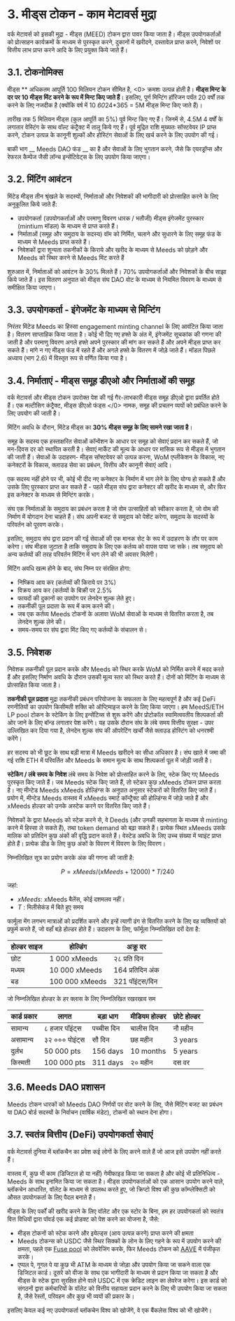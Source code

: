 # 3. मीड्स टोकन - काम मेटावर्स मुद्रा

वर्क मेटावर्स को इसकी मुद्रा - मीड्स (MEED) टोकन द्वारा पावर किया जाता है। मीड्स उपयोगकर्ताओं को प्रोत्साहन कार्यक्रमों के माध्यम से पुरस्कृत करने, दुकानों में खरीदने, दस्तावेज़ प्राप्त करने, निवेशों पर वित्तीय लाभ प्राप्त करने आदि के लिए प्रयुक्त किये जाते हैं।

## 3.1. टोकनोमिक्स

मीड्स ** अधिकतम आपूर्ति 100 मिलियन टोकन सीमित है, <0> क्रमशः उत्पन्न होती है। **मीड्स मिन्ट के दर पर 10 मीड्स मिंट करने के रूप में मिन्ट किए जाते हैं**। इसलिए, पूर्ण मिन्टिंग हॉरिजन पर्यंत 20 वर्षों तक करने के लिए नजदीक है (क्योंकि वर्ष में 10 *60*24*365 = 5M मीड्स मिन्ट किए जाते हैं)।</p>

तारीख तक 5 मिलियन मीड्स (कुल आपूर्ति का 5%) पूर्व मिन्ट किए गए हैं। जिनमें से, 4.5M 4 वर्षों के लगातार वेस्टिंग के साथ वॉल्ट कंट्रैक्ट में तालू किये गए हैं। पूर्व मुद्रित राशि मुख्यतः सॉफ्टवेयर IP प्राप्त करने, टोकन उत्पन्न के कानूनी शुल्कों और होस्टिंग सेवाओं के लिए खर्च करने के लिए उपयोग की गई।

बाकी भाग __ Meeds DAO फंड __ का है और सेवाओं के लिए भुगतान करने, जैसे कि एयरड्रॉप्स और रेफरल कैम्पेंज जैसी लॉन्च इन्सेंटिवेट्स के लिए उपयोग किया जाएगा।


## 3.2. मिंटिंग आवंटन

मिंटेड मीड्स तीन श्रृंखले के सदस्यों, निर्माताओं और निवेशकों की भागीदारी को प्रोत्साहित करने के लिए अनुकूलित किये जाते हैं:

- उपयोगकर्ता (उपयोगकर्ताओं और परमाणु विवरण धारक / भतौजी) मीड्स इंगेजमेंट पुरस्कार (mintium मॉडल) के माध्यम से प्राप्त करते हैं।
- निर्माताओं (समूह और समुदाय के सदस्य) वॉम को निर्मित, चलाने और सुधारने के लिए समूह फंड के माध्यम से Meeds प्राप्त करते हैं।
- निवेशकों द्वारा शून्यता तकनीकों के किराये और खरीद के माध्यम से Meeds को छोड़ने और Meeds को स्थिर करने से Meeds मिंट करते हैं

शुरुआत में, निर्माताओं को आवंटन के 30% मिलते हैं। 70% उपयोगकर्ताओं और निवेशकों के बीच साझा किये जाते हैं। इस वितरण अनुपात को मीड्स संघ DAO वोट के माध्यम से नियमित विवरण के माध्यम से समीक्षित किया जाएगा।

## 3.3. उपयोगकर्ता - इंगेजमेंट के माध्यम से मिन्टिंग

निरंतर मिंटेड Meeds का हिस्सा engagement minting channel के लिए आवंटित किया जाता है। वितरण साप्ताहिक किया जाता है। कोई भी दिए गए हफ्ते के अंत में, इंगेजमेंट सूचकांक की गणना की जाती है और परमाणु विवरण अगले हफ्ते अपने पुरस्कार की मांग कर सकते हैं और अपने मीड्स प्राप्त कर सकते हैं। मांगे न गए मीड्स फंड में रहते हैं और अगले हफ्ते के वितरण में जोड़े जाते हैं। मॉडल पिछले अध्याय (भाग 2.6) में विस्तृत रूप से वर्णित किया गया है।

## 3.4. निर्माताएं - मीड्स समूह डीएओ और निर्माताओं की समूह

वर्क मेटावर्स और मीड्स टोकन उपरोक्त पेश की गई गैर-लाभकारी मीड्स समूह डीएओ द्वारा प्रवर्तित होते हैं। एक मल्टीसिग कंट्रैक्ट, </em> मीड्स डीएओ फंड्स </0> नामक, समूह की प्रचलन व्ययों को प्रबंधित करने के लिए उपयोग की जाती है।

मिंटिंग अवधि के दौरान, मिंटेड मीड्स का **30% मीड्स समूह के लिए सामने रखा जाता है**।

समूह के सदस्य एक हस्ताक्षरित सेवाओं कॉन्वेंशन के आधार पर समूह को सेवाएं प्रदान कर सकते हैं, जो मन-दिवस दर को स्थापित करती है। सेवाएं मार्केट की मूल्य के आधार पर मासिक रूप से मीड्स में भुगतान की जाती हैं। सेवाओं के उदाहरण- मीड्स सॉफ्टवेयर को उत्पन्न करना, WoM एप्लीकेशन के विकास, नए कनेक्टरों के विकास, क्लाउड सेवा का प्रबंधन, वित्तीय और कानूनी सेवाएं आदि।

एक सदस्य नहीं होने पर भी, कोई भी दीद नए कनेक्टर के निर्माण में भाग लेने के लिए योग्य हो सकते हैं और उसके लिए पुरस्कार प्राप्त कर सकते हैं - पहले मीड्स संघ द्वारा कनेक्टर की खरीद के माध्यम से, और फिर इस कनेक्टर के माध्यम से मिन्टिंग करके।

संघ एक निर्माताओं के समुदाय का प्रबंधन करता है जो वोम उत्साहितों को स्वीकार करता है, जो वोम की निर्माण में योगदान देना चाहते हैं। संघ अपनी बजट से समुदाय को पेशेंट करेगा, समुदाय के सदस्यों के परिवर्तन को पूरवण करके।

इसलिए, समुदाय संघ द्वारा प्रदान की गई सेवाओं की एक मानक सेट के रूप में उदाहरण के तौर पर काम करेगा। संघ मीडस जुटाता है ताकि समुदाय के लिए एक कर्तव्य को वापस पाया जा सके। तब समुदाय को अन्य कर्तव्यों की तरह परिवर्तन मिंटिंग में भाग लेने की भी अवसर मिलेगी।

मिंटिंग अवधि खत्म होने के बाद, संघ निम्न पर संरक्षित होगा:

- निष्क्रिय आय कर (कर्तव्यों की किराये पर 3%)
- विक्रय आय कर (कर्तव्यों के बिक्री पर 2.5%
- फायदों की दुकानों का उपयोग पर लेनदेन शुल्क लेते हुए।
- तकनीकी पूल प्रदाता के रूप में काम करने की।
- जब एक कर्तव्य Meeds टोकनों के अलावा WoM सेवाओं के माध्यम से वितरित करता है, तब लेनदेन शुल्क लेने की।
- समय-समय पर संघ द्वारा मिंट किए गए कर्तव्यों के संचालन से।


## 3.5. निवेशक

निवेशक तकनीकी पूल प्रदान करके और Meeds को स्थिर करके WoM को निर्मित करने में मदद करते हैं और इसलिए निर्माण अवधि के दौरान उसकी मूल्य स्तर को स्थिर करते हैं। दोनों को मिंटिंग के माध्यम से प्रोत्साहित किया जाता है।

**तकनीकी पूल प्रदाता** मुद्रा तकनीकी प्रबंधन परियोजना के सफलता के लिए महत्वपूर्ण है और कई DeFi रणनीतियों का उपयोग किसीमती शक्ति को ऑप्टिमाइज करने के लिए किया जाएगा। हम MeedS/ETH LP pool टोकन के स्टेकिंग के लिए इन्सेंटिव्स से शुरू करेंगे और प्रोटोकॉल स्वामित्ववतीय शिल्पकर्ता की ओर जाने के लिए बॉन्ड लगातार पेश करेंगे। यह उसके दौरान संघ के लंबे समय वित्तीय सुरक्षा - उपर उल्लिखित कर दिया गया है, लेनदेन शुल्क संघ की ऑपरेटिंग खर्चों जैसे क्लाउड होस्टिंग को धनरश्मी करेंगे।

हर सदस्य को भी छूट के साथ बड़ी मात्रा में Meeds खरीदने का सीधा अधिकार है। संघ खाते में जमा की गई राशि ETH में परिवर्तित और Meeds के समान मूल्य के साथ शिल्पकर्ता पूल में जोड़ी जाती है।

**स्टेकिंग / लंबे समय के निवेश** लंबे समय के निवेश को प्रोत्साहित करने के लिए, स्टेक किए गए Meeds पुरस्कृत किए जाते हैं। जब Meeds स्टेक किए जाते हैं, तो स्टेकर कुछ xMeeds टोकन प्राप्त करता है। नए मीन्टेड Meeds xMeeds होल्डिंग्स के अनुपात अनुसार स्टेकरों को वितरित किए जाते हैं। प्रयोग में, मीन्टेड Meeds वास्तव में xMeeds स्मार्ट कॉन्ट्रैक्ट की होल्डिंग्स में जोड़े जाते हैं और xMeeds होल्डर को उनके अस्टेक करने पर वितरित किए जाते हैं।

निवेशकों के द्वारा Meeds को स्टेक करने से, वे Deeds (और उनकी सहभागता के माध्यम से minting करने में हिस्सा ले सकते हैं), तथा token demand को बढ़ा सकते हैं। प्रत्येक स्थित xMeeds उसके मालिक को प्रतिदिन कुछ अंकों की वृद्धि प्रदान करते हैं। वेस्टेड अवधि के लिए उच्च संख्या में प्वाइंट प्राप्त होते हैं। प्रत्येक डीड के लिए कुछ अंकों के विवरण में विवरण के लिए विवरण।

निम्नलिखित सूत्र का प्रयोग करके अंक की गणना की जाती है:

 $$ P = xMeeds / (xMeeds + 12000) * T / 240 $$

 जहां:

- $xMeeds$: xMeeds बैलेंस, कोई दशमलव नहीं।
- $T$ : मिलीसेकंड में बिते हुए समय

फार्मूला मेंग लगभग मात्राओं को प्रदर्शित करने और इन्हें त्यागी ढंग से वितरित करने के लिए वह व्यक्तियों को प्रफुर्म करते हैं, जो वहाँ बड़े होल्डर होते हैं। उदाहरण के लिए, फॉर्मूला निम्नलिखित दरों देता है:

| **होल्डर साइज** | **होल्डिंग**   | **अक्रू दर**     |
| --------------- | -------------- | ---------------- |
| छोट             | 1 000 xMeeds   | २८ प्रति दिन     |
| मध्यम           | 10 000 xMeeds  | 164 प्रतिदिन अंक |
| बड              | 100 000 xMeeds | 321 पॉइंट्स/दिन  |


जो निम्नलिखित होल्डर के हर क्लास के लिए निम्नलिखित रखरखाव सम

| **कार्ड प्रकार** | **लागत**       | **बड़ा धाग** | **मीडियम होल्डर** | **छोटे होल्डर** |
| ---------------- | -------------- | ------------ | ----------------- | --------------- |
| सामान्य          | ८ हजार पॉइंट्स | पच्चीस दिन   | चालीस दिन         | नौ महीन         |
| असामान्य         | ३२ ००० पोइंट्स | सौ दिन       | छह महीन           | 3 years         |
| दुर्लभ           | 50 000 pts     | 156 days     | 10 months         | 5 years         |
| किस्मती          | 100 000 pts    | 311 days     | २० महीन           | दस वर           |

## 3.6. Meeds DAO प्रशासन

Meeds टोकन धारकों को Meeds DAO निर्णयों पर वोट करने के लिए, जैसे मिंटिंग बजट का प्रबंधन या DAO बोर्ड सदस्यों के निर्वाचन (वार्षिक मंडेट), टोकनों को स्थान देना होगा।

## 3.7. स्वतंत्र वित्तीय (DeFi) उपयोगकर्ता सेवाएं

वर्क मेटावर्स दुनिया में ब्लॉकचैन का प्रवेश कई लोगों के लिए करने वाले हैं जो आज इसे उपयोग नहीं करते हैं।

वास्तव में, कुछ भी काम (डिजिटल हो या नहीं) गेमीफाइड किया जा सकता है और कोई भी प्रतिनिधित्व - Meeds के साथ इनामित किया जा सकता है। मीड्स उपयोगकर्ताओं को एक आसान उपयोग करने वाले, ब्लॉकचेन आधारित, वॉलेट के माध्यम से उपलब्ध करते हुए, जो क्रिप्टो विश्व की कुछ कॉम्प्लेक्सिटी को औसत उपयोगकर्ता के लिए पैदल बनाते हैं।

मीड्स के लिए पर्कों की खरीद करने के लिए वॉलेट और एक स्टोर के बिना, हम हर उपयोगकर्ता को स्वतंत्र वित्त विधियों द्वारा पॉवर्ड एक कई प्रोडक्ट को पेश करने का योजना है, जैसे:

- मीड्स टोकनों को स्टेक करने और इयेल्ड्स (आय उत्पन्न करने) प्राप्त करने की क्षमता
- Meeds टोकन्स को USDC जैसे स्थिर सिक्कों के लोन के लिए गहने के रूप में उपयोग करने की क्षमता, पहले एक [Fuse pool](https://app.rari.capital/fuse) को लेवरेजिंग करके, फिर Meeds टोकन को [AAVE](https://aave.com/) में पंजीकृत करके।
- एप्पल पे, गूगल पे या कुछ भी ATM के माध्यम से जोड़ा और उपयोग किया जा सकने वाला एक डिजिटल कार्ड। दूसरे को वीजा के साथ एक भागीदारी के माध्यम से प्रदान किया जा सकता है और मीड्स के स्टेक द्वारा सुरक्षित होने वाले USDC में एक क्रेडिट लाइन का लेवरेज करेगा। इस कार्ड को संगठनों द्वारा कर्मचारियों के वॉलेट को वित्तीय सहायता प्रदान करने के लिए भी उपयोग किया जा सकता है, जैसे रेस्तों, परिवहन और कुछ भी व्ययों की प्रकार के।

इसलिए केवल कई नए उपयोगकर्ता ब्लॉकचेन विश्व को खोजेंगे, वे एक बैंकलेस विश्व को भी खोजेंगे।

 

